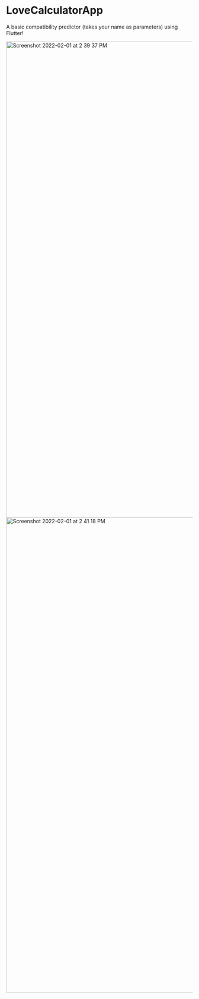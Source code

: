 # LoveCalculatorApp
A basic compatibility predictor (takes your name as parameters) using Flutter!

<img width="1280" alt="Screenshot 2022-02-01 at 2 39 37 PM" src="https://user-images.githubusercontent.com/80306592/151943213-6cbeae0f-8f09-455d-9a7c-789902417d4a.png">

<img width="1280" alt="Screenshot 2022-02-01 at 2 41 18 PM" src="https://user-images.githubusercontent.com/80306592/151943209-cc46ac6d-fe95-490c-9ee1-2a429f8671f9.png">

